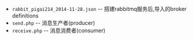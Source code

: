 - `rabbit_pigai214_2014-11-28.json` -- 搭建rabbitmq服务后,导入的broker definitions
- `send.php` -- 消息生产者(producer)
- `receive.php` -- 消息消费者(consumer)
